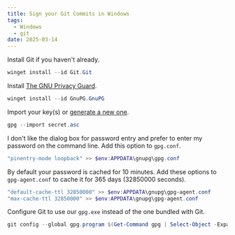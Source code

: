 ```yaml
---
title: Sign your Git Commits in Windows
tags:
  - Windows
  - git
date: 2025-03-14
---
```


Install Git if you haven't already.
```powershell
winget install --id Git.Git
```

Install [The GNU Privacy Guard](https://gnupg.org/).
```powershell
winget install --id GnuPG.GnuPG
```

Import your key(s) or [generate a new one](https://docs.github.com/en/authentication/managing-commit-signature-verification/generating-a-new-gpg-key).
```powershell
gpg --import secret.asc
```

I don't like the dialog box for password entry and prefer to enter my password on the command line. Add this option to `gpg.conf`.
```powershell
"pinentry-mode loopback" >> $env:APPDATA\gnupg\gpg.conf
```

By default your password is cached for 10 minutes. Add these options to `gpg-agent.conf` to cache it for 365 days (32850000 seconds).
```powershell
"default-cache-ttl 32850000" >> $env:APPDATA\gnupg\gpg-agent.conf
"max-cache-ttl 32850000" >> $env:APPDATA\gnupg\gpg-agent.conf
```

Configure Git to use our `gpg.exe` instead of the one bundled with Git.
```powershell
git config --global gpg.program $(Get-Command gpg | Select-Object -Expand Source)
```
